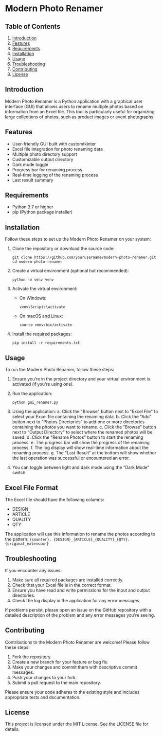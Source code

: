 # Modern Photo Renamer

## Table of Contents
1. [Introduction](#introduction)
2. [Features](#features)
3. [Requirements](#requirements)
4. [Installation](#installation)
5. [Usage](#usage)
6. [Troubleshooting](#troubleshooting)
7. [Contributing](#contributing)
8. [License](#license)

## Introduction

Modern Photo Renamer is a Python application with a graphical user interface (GUI) that allows users to rename multiple photos based on information from an Excel file. This tool is particularly useful for organizing large collections of photos, such as product images or event photographs.

## Features

- User-friendly GUI built with customtkinter
- Excel file integration for photo renaming data
- Multiple photo directory support
- Customizable output directory
- Dark mode toggle
- Progress bar for renaming process
- Real-time logging of the renaming process
- Last result summary

## Requirements

- Python 3.7 or higher
- pip (Python package installer)

## Installation

Follow these steps to set up the Modern Photo Renamer on your system:

1. Clone the repository or download the source code:
   ```
   git clone https://github.com/yourusername/modern-photo-renamer.git
   cd modern-photo-renamer
   ```

2. Create a virtual environment (optional but recommended):
   ```
   python -m venv venv
   ```

3. Activate the virtual environment:
   - On Windows:
     ```
     venv\Scripts\activate
     ```
   - On macOS and Linux:
     ```
     source venv/bin/activate
     ```

4. Install the required packages:
   ```
   pip install -r requirements.txt
   ```

## Usage

To run the Modern Photo Renamer, follow these steps:

1. Ensure you're in the project directory and your virtual environment is activated (if you're using one).

2. Run the application:
   ```
   python gui_renamer.py
   ```

3. Using the application:
   a. Click the "Browse" button next to "Excel File" to select your Excel file containing the renaming data.
   b. Click the "Add" button next to "Photos Directories" to add one or more directories containing the photos you want to rename.
   c. Click the "Browse" button next to "Output Directory" to select where the renamed photos will be saved.
   d. Click the "Rename Photos" button to start the renaming process.
   e. The progress bar will show the progress of the renaming process.
   f. The log display will show real-time information about the renaming process.
   g. The "Last Result" at the bottom will show whether the last operation was successful or encountered an error.

4. You can toggle between light and dark mode using the "Dark Mode" switch.

## Excel File Format

The Excel file should have the following columns:
- DESIGN
- ARTICLE
- QUALITY
- QTY

The application will use this information to rename the photos according to the pattern:
`{counter}. {DESIGN}_{ARTICLE}_{QUALITY}_{QTY}.{original_extension}`

## Troubleshooting

If you encounter any issues:

1. Make sure all required packages are installed correctly.
2. Check that your Excel file is in the correct format.
3. Ensure you have read and write permissions for the input and output directories.
4. Check the log display in the application for any error messages.

If problems persist, please open an issue on the GitHub repository with a detailed description of the problem and any error messages you're seeing.

## Contributing

Contributions to the Modern Photo Renamer are welcome! Please follow these steps:

1. Fork the repository.
2. Create a new branch for your feature or bug fix.
3. Make your changes and commit them with descriptive commit messages.
4. Push your changes to your fork.
5. Submit a pull request to the main repository.

Please ensure your code adheres to the existing style and includes appropriate tests and documentation.

## License

This project is licensed under the MIT License. See the LICENSE file for details.